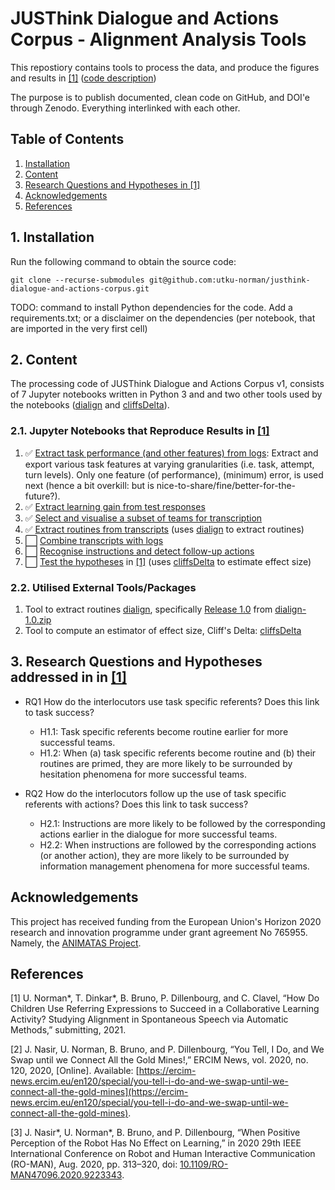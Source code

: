 # JUSThink Dialogue and Actions Corpus - Alignment Analysis Tools
This repostiory contains tools to process the data, and produce the figures and results in [[1]](#references) ([code description](#code_description))

The purpose is to publish documented, clean code on GitHub, and DOI'e through Zenodo. Everything interlinked with each other.

## Table of Contents
1. [Installation](#installation)
3. [Content](#code_description)
3. [Research Questions and Hypotheses in [1]](#rqs_hs)
4. [Acknowledgements](#acknowledgements)
4. [References](#references)


## 1. Installation <a name="installation"></a>
Run the following command to obtain the source code:
```
git clone --recurse-submodules git@github.com:utku-norman/justhink-dialogue-and-actions-corpus.git
```
TODO: command to install Python dependencies for the code. Add a requirements.txt; or a disclaimer on the dependencies (per notebook, that are imported in the very first cell)


## 2. Content <a name="content"></a>

The processing code of JUSThink Dialogue and Actions Corpus v1, consists of 7 Jupyter notebooks written in Python 3 and and two other tools used by the notebooks ([dialign](https://github.com/GuillaumeDD/dialign) and [cliffsDelta](https://github.com/neilernst/cliffsDelta)).


### 2.1. Jupyter Notebooks that Reproduce Results in [[1]](#references)

1. ✅ [Extract task performance (and other features) from logs](tools/1_extract_performance_and_other_features_from_logs.ipynb): Extract and export various task features at varying granularities (i.e. task, attempt, turn levels).
Only one feature (of performance), (minimum) error, is used next (hence a bit overkill: but is nice-to-share/fine/better-for-the-future?).
2. ✅ [Extract learning gain from test responses](tools/2_extract_learning_gain_from_test_responses.ipynb)
3. ✅ [Select and visualise a subset of teams for transcription](tools/3_visualise_transcribed_teams.ipynb)
4. ✅ [Extract routines from transcripts](tools/4_extract_routines_from_transcripts.ipynb) (uses [dialign](https://github.com/GuillaumeDD/dialign) to extract routines)
5. ⬜️ [Combine transcripts with logs](tools/5_combine_transcripts_with_logs.ipynb)
6. ⬜️ [Recognise instructions and detect follow-up actions](tools/6_recognise_instructions_detect_follow-up_actions.ipynb)
7. ⬜️ [Test the hypotheses](tools/7_test_the_hypotheses.ipynb) in [[1]](#references) (uses [cliffsDelta](https://github.com/neilernst/cliffsDelta) to estimate effect size)

### 2.2. Utilised External Tools/Packages

1. Tool to extract routines [dialign](https://github.com/GuillaumeDD/dialign), specifically [Release 1.0](https://github.com/GuillaumeDD/dialign/releases/tag/v1.0) from [dialign-1.0.zip](https://github.com/GuillaumeDD/dialign/releases/download/v1.0/dialign-1.0.zip)
2. Tool to compute an estimator of effect size, Cliff's Delta: [cliffsDelta](https://github.com/neilernst/cliffsDelta)

## 3. Research Questions and Hypotheses addressed in in [[1]](#references) <a name="rqs_hs"></a>

* RQ1 How do the interlocutors use task specific referents? Does this link to task success?
    * H1.1: Task specific referents become routine earlier for more successful teams.
    * H1.2: When (a) task specific referents become routine and (b) their routines are primed, they are more likely to be surrounded by hesitation phenomena for more successful teams.

* RQ2 How do the interlocutors follow up the use of task specific referents with actions? Does this link to task success?
    * H2.1: Instructions are more likely to be followed by the corresponding actions earlier in the dialogue for more successful teams.
    * H2.2: When instructions are followed by the corresponding actions (or another action), they are more likely to be surrounded by information management phenomena for more successful teams.


## Acknowledgements <a name="acknowledgements"></a>
 This project has received funding from the European Union's Horizon 2020 research and innovation programme under grant agreement No 765955. Namely, the [ANIMATAS Project](https://www.animatas.eu/).


## References <a name="references"></a>

[1] U. Norman\*, T. Dinkar\*, B. Bruno, P. Dillenbourg, and C. Clavel, “How Do Children Use Referring Expressions to Succeed in a Collaborative Learning Activity? Studying Alignment in Spontaneous Speech via Automatic Methods,” submitting, 2021.

[2] J. Nasir, U. Norman, B. Bruno, and P. Dillenbourg, “You Tell, I Do, and We Swap until we Connect All the Gold Mines!,” ERCIM News, vol. 2020, no. 120, 2020, [Online]. Available: [https://ercim-news.ercim.eu/en120/special/you-tell-i-do-and-we-swap-until-we-connect-all-the-gold-mines](https://ercim-news.ercim.eu/en120/special/you-tell-i-do-and-we-swap-until-we-connect-all-the-gold-mines).

[3] J. Nasir\*, U. Norman\*, B. Bruno, and P. Dillenbourg, “When Positive Perception of the Robot Has No Effect on Learning,” in 2020 29th IEEE International Conference on Robot and Human Interactive Communication (RO-MAN), Aug. 2020, pp. 313–320, doi: [10.1109/RO-MAN47096.2020.9223343](https://doi.org/10.1109/RO-MAN47096.2020.9223343).






